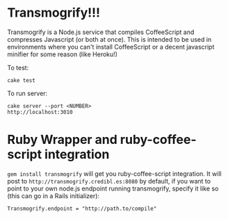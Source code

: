 Transmogrify!!!
===============

Transmogrify is a Node.js service that compiles CoffeeScript and compresses Javascript (or both at once). This is intended to be used in environments where you can't install CoffeeScript or a decent javascript minifier for some reason (like Heroku!)

To test:

    cake test

To run server:

    cake server --port <NUMBER>
    http://localhost:3010

Ruby Wrapper and ruby-coffee-script integration
===============================================

`gem install transmogrify` will get you ruby-coffee-script integration. It will post to `http://transmogrify.credibl.es:8080` by default, if you want to point to your own node.js endpoint running transmogrify, specify it like so (this can go in a Rails initializer):

    Transmogrify.endpoint = "http://path.to/compile"
